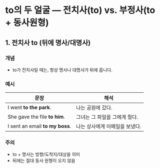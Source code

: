 # to의 두 얼굴 — 전치사(to) vs. 부정사(to + 동사원형)

## 1. 전치사 to (뒤에 명사/대명사)

### 개념

- to가 전치사일 때는, 항상 명사나 대명사가 뒤에 옵니다.

### 예시

| 문장                            | 해석                           |
| ------------------------------- | ------------------------------ |
| I went **to the park**.         | 나는 공원에 갔다.              |
| She gave the file **to him**.   | 그녀는 그 파일을 그에게 줬다.  |
| I sent an email **to my boss**. | 나는 상사에게 이메일을 보냈다. |

### 주의

- to + 명사는 방향/도착지/대상을 의미
- 뒤에는 절대 동사 원형이 오지 않음
